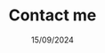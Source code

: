 ---
layout: "socials"
title: "Contact me"
date: "15/09/2024"
description: "Where you can contact me"
keywords: "alyxshang socials"
---